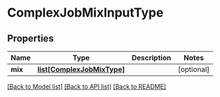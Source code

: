 # ComplexJobMixInputType

## Properties
Name | Type | Description | Notes
------------ | ------------- | ------------- | -------------
**mix** | [**list[ComplexJobMixType]**](ComplexJobMixType.md) |  | [optional] 

[[Back to Model list]](../README.md#documentation-for-models) [[Back to API list]](../README.md#documentation-for-api-endpoints) [[Back to README]](../README.md)


